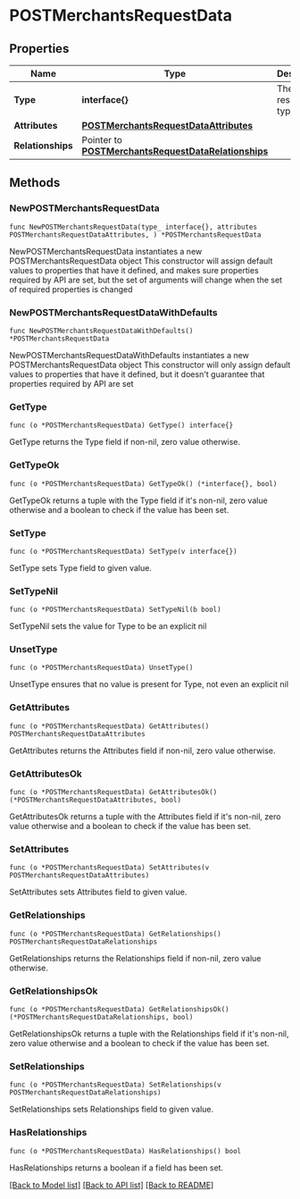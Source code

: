 # POSTMerchantsRequestData

## Properties

Name | Type | Description | Notes
------------ | ------------- | ------------- | -------------
**Type** | **interface{}** | The resource&#39;s type | 
**Attributes** | [**POSTMerchantsRequestDataAttributes**](POSTMerchantsRequestDataAttributes.md) |  | 
**Relationships** | Pointer to [**POSTMerchantsRequestDataRelationships**](POSTMerchantsRequestDataRelationships.md) |  | [optional] 

## Methods

### NewPOSTMerchantsRequestData

`func NewPOSTMerchantsRequestData(type_ interface{}, attributes POSTMerchantsRequestDataAttributes, ) *POSTMerchantsRequestData`

NewPOSTMerchantsRequestData instantiates a new POSTMerchantsRequestData object
This constructor will assign default values to properties that have it defined,
and makes sure properties required by API are set, but the set of arguments
will change when the set of required properties is changed

### NewPOSTMerchantsRequestDataWithDefaults

`func NewPOSTMerchantsRequestDataWithDefaults() *POSTMerchantsRequestData`

NewPOSTMerchantsRequestDataWithDefaults instantiates a new POSTMerchantsRequestData object
This constructor will only assign default values to properties that have it defined,
but it doesn't guarantee that properties required by API are set

### GetType

`func (o *POSTMerchantsRequestData) GetType() interface{}`

GetType returns the Type field if non-nil, zero value otherwise.

### GetTypeOk

`func (o *POSTMerchantsRequestData) GetTypeOk() (*interface{}, bool)`

GetTypeOk returns a tuple with the Type field if it's non-nil, zero value otherwise
and a boolean to check if the value has been set.

### SetType

`func (o *POSTMerchantsRequestData) SetType(v interface{})`

SetType sets Type field to given value.


### SetTypeNil

`func (o *POSTMerchantsRequestData) SetTypeNil(b bool)`

 SetTypeNil sets the value for Type to be an explicit nil

### UnsetType
`func (o *POSTMerchantsRequestData) UnsetType()`

UnsetType ensures that no value is present for Type, not even an explicit nil
### GetAttributes

`func (o *POSTMerchantsRequestData) GetAttributes() POSTMerchantsRequestDataAttributes`

GetAttributes returns the Attributes field if non-nil, zero value otherwise.

### GetAttributesOk

`func (o *POSTMerchantsRequestData) GetAttributesOk() (*POSTMerchantsRequestDataAttributes, bool)`

GetAttributesOk returns a tuple with the Attributes field if it's non-nil, zero value otherwise
and a boolean to check if the value has been set.

### SetAttributes

`func (o *POSTMerchantsRequestData) SetAttributes(v POSTMerchantsRequestDataAttributes)`

SetAttributes sets Attributes field to given value.


### GetRelationships

`func (o *POSTMerchantsRequestData) GetRelationships() POSTMerchantsRequestDataRelationships`

GetRelationships returns the Relationships field if non-nil, zero value otherwise.

### GetRelationshipsOk

`func (o *POSTMerchantsRequestData) GetRelationshipsOk() (*POSTMerchantsRequestDataRelationships, bool)`

GetRelationshipsOk returns a tuple with the Relationships field if it's non-nil, zero value otherwise
and a boolean to check if the value has been set.

### SetRelationships

`func (o *POSTMerchantsRequestData) SetRelationships(v POSTMerchantsRequestDataRelationships)`

SetRelationships sets Relationships field to given value.

### HasRelationships

`func (o *POSTMerchantsRequestData) HasRelationships() bool`

HasRelationships returns a boolean if a field has been set.


[[Back to Model list]](../README.md#documentation-for-models) [[Back to API list]](../README.md#documentation-for-api-endpoints) [[Back to README]](../README.md)


